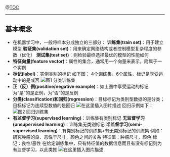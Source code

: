 ﻿
@[TOC](目录)

 * * *

## 基本概念

 * 在机器学习中，一般将样本分成独立的三部分：
**训练集(train set)**：用于建立模型
**验证集(validation set)**：用来确定网络结构或者控制模型复杂程度的参数（优化）
**测试集(test set)**：则检验最终选择最优的模型的性能如何
 * **特征向量(feature vector)**：属性的集合，通常用一个向量来表示，附属于一个实例
 * **标记(label)**：实例类别的标记
如下图： 4个训练集，6个属性，标记是享受运动中的是或否
![图1 分类训练集](https://img-blog.csdnimg.cn/20190609155545835.png#pic_center)
 * **正（反）例(positive/negative example)**：如上图中享受运动的标记为“是”的是正例，为“否”的是反例
 * **分类(classification)和回归(regression)**：目标标记为类别型数据的是分类；目标标记为连续型数值的是回归
![在这里插入图片描述](https://img-blog.csdnimg.cn/20190613184900584.png#pic_center)
 回归示例如下：
 ![图2 回归训练集](https://img-blog.csdnimg.cn/20190609160859622.png#pic_center)
  * **有监督学习(supervised learning)**：训练集有类别标记
  **无监督学习(unsupervised learning)**：训练集无类别标记
  **半监督学习(semi-supervised learning)**：有类别标记的训练集+有无类别标记的训练集
  例如：研究肿瘤的良、恶性于尺寸，颜色之间的关系
  特征值：肿瘤尺寸，颜色
  标记：良性/恶性
  在给定训练集中，只有特征值的数据信息而且有没有标记则为有监督学习，以此类推
  ![在这里插入图片描述](https://img-blog.csdnimg.cn/20190612155034181.png?x-oss-process=image/watermark,type_ZmFuZ3poZW5naGVpdGk,shadow_10,text_aHR0cHM6Ly9ibG9nLmNzZG4ubmV0L3FxXzMzMjA4ODUx,size_16,color_FFFFFF,t_70#pic_center)
  
